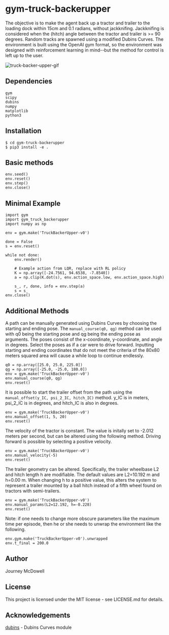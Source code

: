 # gym-truck-backerupper

The objective is to make the agent back up a tractor and trailer to the loading dock within 15cm and 0.1 radians, without jackknifing. Jackknifing is considered when the (hitch) angle between the tractor and trailer is >= 90 degrees. Random tracks are spawned using a modified Dubins Curves. The environment is built using the OpenAI gym format, so the environment was designed with reinforcement learning in mind--but the method for control is left up to the user.

![truck-backer-upper-gif](https://i.imgur.com/LXmfj36.gif)

## Dependencies 
```
gym
scipy
dubins
numpy
matplotlib
python3
```

## Installation
```
$ cd gym-truck-backerupper
$ pip3 install -e .
```

## Basic methods
```
env.seed()
env.reset()
env.step()
env.close()
```

## Minimal Example
```
import gym
import gym_truck_backerupper
import numpy as np

env = gym.make('TruckBackerUpper-v0')

done = False
s = env.reset()

while not done:
    env.render()

    # Example action from LQR, replace with RL policy
    K = np.array([-24.7561, 94.6538, -7.8540])
    a = np.clip(K.dot(s), env.action_space.low, env.action_space.high)

    s_, r, done, info = env.step(a)
    s = s_
env.close()
```
## Additional Methods
A path can be manually generated using Dubins Curves by choosing the starting and ending pose. The ```manual_course(q0, qg)``` method can be used with q0 being the starting pose and qg being the ending pose as arguments. The poses consist of the x-coordinate, y-coordinate, and angle in degrees. Select the poses as if a car were to drive forward. Inputting starting and ending coordinates that do not meet the criteria of the 80x80 meters squared area will cause a while loop to continue endlessly.
```
q0 = np.array([25.0, 25.0, 225.0])
qg = np.array([-25.0, -25.0, 180.0])
env = gym.make('TruckBackerUpper-v0')
env.manual_course(q0, qg)
env.reset()
``` 
It is possible to start the trailer offset from the path using the ```manual_offset(y_IC, psi_2_IC, hitch_IC)``` method. y_IC is in meters, psi_2_IC is in degrees, and hitch_IC is also in degrees.
```
env = gym.make('TruckBackerUpper-v0')
env.manual_offset(1, 5, 20)
env.reset()
```
The velocity of the tractor is constant. The value is initally set to -2.012 meters per second, but can be altered using the following method. Driving forward is possible by selecting a positive velocity.
```
env = gym.make('TruckBackerUpper-v0')
env.manual_velocity(-5)
env.reset()
```
The trailer geometry can be altered. Specifically, the trailer wheelbase L2 and hitch length h are modifiable. The default values are L2=10.192 m and h=0.00 m. When changing h to a positive value, this alters the system to represent a trailer mounted by a ball hitch instead of a fifth wheel found on tractors with semi-trailers. 
```
env = gym.make('TruckBackerUpper-v0')
env.manual_params(L2=12.192, h=-0.228)
env.reset()
```

Note: if one needs to change more obscure parameters like the maximum time per episode, then he or she needs to unwrap the environment like the following.
```
env.gym.make('TruckBackerUpper-v0').unwrapped
env.t_final = 200.0
```

## Author
Journey McDowell

## License
This project is licensed under the MIT license - see LICENSE.md for details.

## Acknowledgements
[dubins](https://github.com/AndrewWalker/Dubins-Curves) - Dubins Curves module
